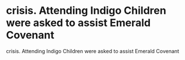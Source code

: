 # crisis. Attending Indigo Children were asked to assist Emerald Covenant

crisis. Attending Indigo Children were asked to assist Emerald Covenant